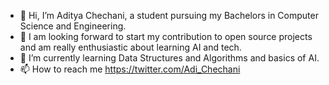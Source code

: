 - 👋 Hi, I’m Aditya Chechani, a student pursuing my Bachelors in Computer Science and Engineering. 
- 🌅 I am looking forward to start my contribution to open source projects and am really enthusiastic about learning AI and tech.
- 🌱 I’m currently learning Data Structures and Algorithms and basics of AI.
- 📫 How to reach me https://twitter.com/Adi_Chechani 

<!---
AdyChechani/AdyChechani is a ✨ special ✨ repository because its `README.md` (this file) appears on your GitHub profile.
You can click the Preview link to take a look at your changes.
--->

